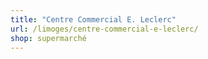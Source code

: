 ```yaml
---
title: "Centre Commercial E. Leclerc"
url: /limoges/centre-commercial-e-leclerc/
shop: supermarché
---
```

